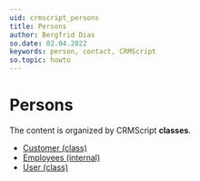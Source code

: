 ```yaml
---
uid: crmscript_persons
title: Persons
author: Bergfrid Dias
so.date: 02.04.2022
keywords: person, contact, CRMScript
so.topic: howto
---
```


# Persons

The content is organized by CRMScript **classes**.

* [Customer (class)][1]
* [Employees (internal)][2]
* [User (class)][3]

<!-- Referenced links -->
[1]: customer.md
[2]: employees.md
[3]: user.md
